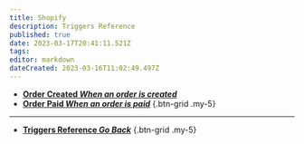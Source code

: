 ```yaml
---
title: Shopify
description: Triggers Reference
published: true
date: 2023-03-17T20:41:11.521Z
tags: 
editor: markdown
dateCreated: 2023-03-16T11:02:49.497Z
---
```


- [<i class="mdi mdi-creation" style="color: #5E8E3E;"></i> **Order Created *When an order is created***](/Triggers/Shopify/Order-Created)
- [<i class="mdi mdi-cash" style="color: #5E8E3E;"></i> **Order Paid *When an order is paid***](/Triggers/Shopify/Order-Paid)
{.btn-grid .my-5}

---

- [<i class="mdi mdi-chevron-left"></i>**Triggers Reference *Go Back***](/Triggers)
{.btn-grid .my-5}